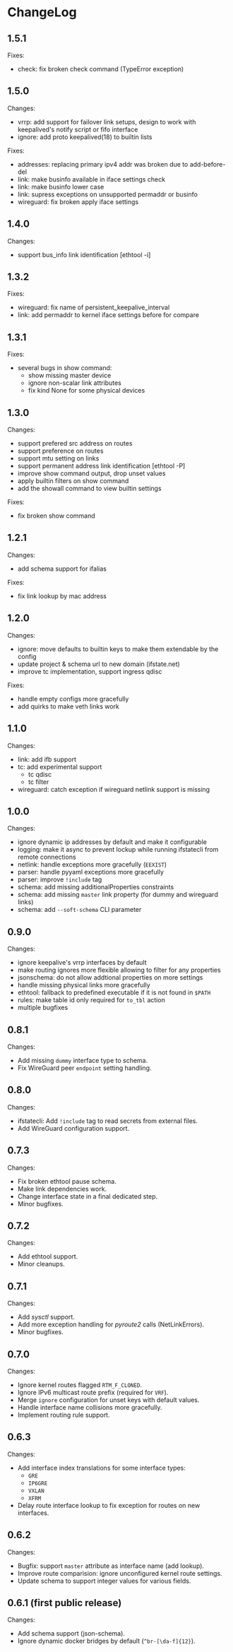 # ChangeLog

## 1.5.1

Fixes:
- check: fix broken check command (TypeError exception)

## 1.5.0

Changes:
- vrrp: add support for failover link setups, design to work with
        keepalived's notify script or fifo interface
- ignore: add proto keepalived(18) to builtin lists

Fixes:
- addresses: replacing primary ipv4 addr was broken due to add-before-del
- link: make businfo available in iface settings check
- link: make businfo lower case
- link: supress exceptions on unsupported permaddr or businfo
- wireguard: fix broken apply iface settings

## 1.4.0

Changes:
- support bus_info link identification [ethtool -i]

## 1.3.2

Fixes:
- wireguard: fix name of persistent_keepalive_interval
- link: add permaddr to kernel iface settings before for compare

## 1.3.1

Fixes:
- several bugs in show command:
  - show missing master device
  - ignore non-scalar link attributes
  - fix kind None for some physical devices

## 1.3.0

Changes:
- support prefered src address on routes
- support preference on routes
- support mtu setting on links
- support permanent address link identification [ethtool -P]
- improve show command output, drop unset values
- apply builtin filters on show command
- add the showall command to view builtin settings

Fixes:
- fix broken show command

## 1.2.1

Changes:
- add schema support for ifalias

Fixes:
- fix link lookup by mac address

## 1.2.0

Changes:
- ignore: move defaults to builtin keys to make them
  extendable by the config
- update project & schema url to new domain (ifstate.net)
- improve tc implementation, support ingress qdisc

Fixes:
- handle empty configs more gracefully
- add quirks to make veth links work

## 1.1.0

Changes:
- link: add ifb support
- tc: add experimental support
  - tc qdisc
  - tc filter
- wireguard: catch exception if wireguard netlink support is missing

## 1.0.0

Changes:
- ignore dynamic ip addresses by default and make it configurable
- logging: make it async to prevent lockup while running ifstatecli from remote connections
- netlink: handle exceptions more gracefully (`EEXIST`)
- parser: handle pyyaml exceptions more gracefully
- parser: improve `!include` tag
- schema: add missing additionalProperties constraints
- schema: add missing `master` link property (for dummy and wireguard links)
- schema: add `--soft-schema` CLI parameter

## 0.9.0

Changes:
- ignore keepalive's vrrp interfaces by default
- make routing ignores more flexible allowing to filter for any properties
- jsonschema: do not allow addtional properties on more settings
- handle missing physical links more gracefully
- ethtool: fallback to predefined executable if it is not found in `$PATH`
- rules: make table id only required for `to_tbl` action
- multiple bugfixes


## 0.8.1

Changes:
- Add missing `dummy` interface type to schema.
- Fix WireGuard peer `endpoint` setting handling.


## 0.8.0

Changes:
- ifstatecli: Add `!include` tag to read secrets from external files.
- Add WireGuard configuration support.


## 0.7.3

Changes:
- Fix broken ethtool pause schema.
- Make link dependencies work.
- Change interface state in a final dedicated step.
- Minor bugfixes.


## 0.7.2

Changes:
- Add ethtool support.
- Minor cleanups.

## 0.7.1

Changes:
- Add *sysctl* support.
- Add more exception handling for *pyroute2* calls (NetLinkErrors).
- Minor bugfixes.


## 0.7.0

Changes:
- Ignore kernel routes flagged `RTM_F_CLONED`.
- Ignore IPv6 multicast route prefix (required for `VRF`).
- Merge `ignore` configuration for unset keys with default values.
- Handle interface name collisions more gracefully.
- Implement routing rule support.


## 0.6.3

Changes:
- Add interface index translations for some interface types:
  - `GRE`
  - `IP6GRE`
  - `VXLAN`
  - `XFRM`
- Delay route interface lookup to fix exception for routes on new interfaces.


## 0.6.2

Changes:
- Bugfix: support `master` attribute as interface name (add lookup).
- Improve route comparision: ignore unconfigured kernel route settings.
- Update schema to support integer values for various fields.


## 0.6.1 (first public release)

Changes:
- Add schema support (json-schema).
- Ignore dynamic docker bridges by default (`^br-[\da-f]{12}`).
